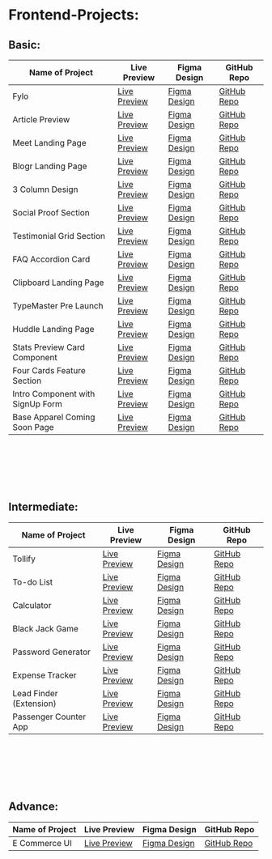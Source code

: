 # Frontend-Projects:

<h2>Basic:</h2>
<table>
  <thead>
    <tr>
      <th>Name of Project</th>
      <th>Live Preview</th>
      <th>Figma Design</th>
      <th>GitHub Repo</th>
    </tr>
  </thead>
  <tbody>
    <tr>
      <td>Fylo</td>
      <td><a href="https://fylomagic.netlify.app" target="_blank">Live Preview</a></td>
      <td><a href="https://rb.gy/iyy7j8" target="_blank">Figma Design</a></td>
      <td><a href="https://github.com/uzairkbr/Fylo" target="_blank">GitHub Repo</a></td>
    </tr>
    <tr>
      <td>Article Preview</td>
      <td><a href="https://articlesnap.netlify.app" target="_blank">Live Preview</a></td>
      <td><a href="https://rb.gy/ogejah" target="_blank">Figma Design</a></td>
      <td><a href="https://github.com/uzairkbr/Article-Preview" target="_blank">GitHub Repo</a></td>
    </tr>
    <tr>
      <td>Meet Landing Page</td>
      <td><a href="https://meetlanding8.netlify.app" target="_blank">Live Preview</a></td>
      <td><a href="https://rb.gy/4zht64" target="_blank">Figma Design</a></td>
      <td><a href="https://github.com/uzairkbr/Meet-Landing-Page" target="_blank">GitHub Repo</a></td>
    </tr>
    <tr>
      <td>Blogr Landing Page</td>
      <td><a href="https://blogrportal.netlify.app" target="_blank">Live Preview</a></td>
      <td><a href="https://rb.gy/m1qxtm" target="_blank">Figma Design</a></td>
      <td><a href="https://github.com/uzairkbr/Blogr-Landing-Page" target="_blank">GitHub Repo</a></td>
    </tr>
    <tr>
      <td>3 Column Design</td>
      <td><a href="http://tri-column-design.netlify.app" target="_blank">Live Preview</a></td>
      <td><a href="https://shorturl.at/EkMPO" target="_blank">Figma Design</a></td>
      <td><a href="https://github.com/uzairkbr/3-column" target="_blank">GitHub Repo</a></td>
    </tr>
    <tr>
      <td>Social Proof Section</td>
      <td><a href="https://socialverif.netlify.app" target="_blank">Live Preview</a></td>
      <td><a href="https://shorturl.at/Unt3q" target="_blank">Figma Design</a></td>
      <td><a href="https://github.com/uzairkbr/Social-Proof-Section" target="_blank">GitHub Repo</a></td>
    </tr>
    <tr>
      <td>Testimonial Grid Section</td>
      <td><a href="https://gridcheer.netlify.app" target="_blank">Live Preview</a></td>
      <td><a href="https://shorturl.at/6Fehj" target="_blank">Figma Design</a></td>
      <td><a href="https://github.com/uzairkbr/Testimonial-Grid-Section" target="_blank">GitHub Repo</a></td>
    </tr>
    <tr>
      <td>FAQ Accordion Card</td>
      <td><a href="https://faqacordioncard.netlify.app" target="_blank">Live Preview</a></td>
      <td><a href="https://shorturl.at/2Sckf" target="_blank">Figma Design</a></td>
      <td><a href="https://github.com/uzairkbr/FAQ-Accordain-Card" target="_blank">GitHub Repo</a></td>
    </tr>
    <tr>
      <td>Clipboard Landing Page</td>
      <td><a href="https://clippylanding.netlify.app" target="_blank">Live Preview</a></td>
      <td><a href="https://shorturl.at/5xnl8" target="_blank">Figma Design</a></td>
      <td><a href="https://github.com/uzairkbr/Clipboard-landing-Page" target="_blank">GitHub Repo</a></td>
    </tr>
    <tr>
      <td>TypeMaster Pre Launch</td>
      <td><a href="https://masterprelaunch.netlify.app" target="_blank">Live Preview</a></td>
      <td><a href="#" target="_blank">Figma Design</a></td>
      <td><a href="https://github.com/uzairkbr/TypeMaster-Pre-Launch" target="_blank">GitHub Repo</a></td>
    </tr>
    <tr>
      <td>Huddle Landing Page</td>
      <td><a href="https://huddlelandingpage.netlify.app" target="_blank">Live Preview</a></td>
      <td><a href="#" target="_blank">Figma Design</a></td>
      <td><a href="https://github.com/uzairkbr/Huddle_Landing_Page" target="_blank">GitHub Repo</a></td>
    </tr>
    <tr>
      <td>Stats Preview Card Component</td>
      <td><a href="https://statblitz.netlify.app" target="_blank">Live Preview</a></td>
      <td><a href="#" target="_blank">Figma Design</a></td>
      <td><a href="https://github.com/uzairkbr/Stats-Preview-Card-Component" target="_blank">GitHub Repo</a></td>
    </tr>
    <tr>
      <td>Four Cards Feature Section</td>
      <td><a href="https://cardspotlightzone.netlify.app" target="_blank">Live Preview</a></td>
      <td><a href="#" target="_blank">Figma Design</a></td>
      <td><a href="https://github.com/uzairkbr/Four-Cards-Feature-Section" target="_blank">GitHub Repo</a></td>
    </tr>
    <tr>
      <td>Intro Component with SignUp Form</td>
      <td><a href="https://joinourclub.netlify.app" target="_blank">Live Preview</a></td>
      <td><a href="#" target="_blank">Figma Design</a></td>
      <td><a href="https://github.com/uzairkbr/Intro-Component-with-SignUp-Form" target="_blank">GitHub Repo</a></td>
    </tr>
    <tr>
      <td>Base Apparel Coming Soon Page</td>
      <td><a href="https://baseapparelcomingsoon08.netlify.app" target="_blank">Live Preview</a></td>
      <td><a href="#" target="_blank">Figma Design</a></td>
      <td><a href="https://github.com/uzairkbr/Base-Apparel-coming-soon-page" target="_blank">GitHub Repo</a></td>
    </tr>
    </tbody>
</table>

<br><br><br><br><br>

<h2>Intermediate:</h2>
<table>
  <thead>
    <tr>
      <th>Name of Project</th>
      <th>Live Preview</th>
      <th>Figma Design</th>
      <th>GitHub Repo</th>
    </tr>
  </thead>
  <tbody>  
    <tr>
      <td>Tollify</td>
      <td><a href="https://toolifylp.netlify.app" target="_blank">Live Preview</a></td>
      <td><a href="https://rb.gy/k1189p" target="_blank">Figma Design</a></td>
      <td><a href="https://github.com/uzairkbr/Toolify.git" target="_blank">GitHub Repo</a></td>
    </tr>
    <tr>
      <td>To-do List</td>
      <td><a href="https://taskwizz.netlify.app" target="_blank">Live Preview</a></td>
      <td><a href="#" target="_blank">Figma Design</a></td>
      <td><a href="#" target="_blank">GitHub Repo</a></td>
    </tr>
    <tr>
      <td>Calculator</td>
      <td><a href="https://easycalcu.netlify.app" target="_blank">Live Preview</a></td>
      <td><a href="#" target="_blank">Figma Design</a></td>
      <td><a href="#" target="_blank">GitHub Repo</a></td>
    </tr>
    <tr>
      <td>Black Jack Game</td>
      <td><a href="https://blackjack08.netlify.app" target="_blank">Live Preview</a></td>
      <td><a href="#" target="_blank">Figma Design</a></td>
      <td><a href="#" target="_blank">GitHub Repo</a></td>
    </tr>
    <tr>
      <td>Password Generator</td>
      <td><a href="https://ironlockpwd.netlify.app" target="_blank">Live Preview</a></td>
      <td><a href="#" target="_blank">Figma Design</a></td>
      <td><a href="#" target="_blank">GitHub Repo</a></td>
    </tr>
    <tr>
      <td>Expense Tracker</td>
      <td><a href="https://splitwisegroup.netlify.app" target="_blank">Live Preview</a></td>
      <td><a href="#" target="_blank">Figma Design</a></td>
      <td><a href="#" target="_blank">GitHub Repo</a></td>
    </tr>
    <tr>
      <td>Lead Finder (Extension)</td>
      <td><a href="https://leadfinderr.netlify.app" target="_blank">Live Preview</a></td>
      <td><a href="#" target="_blank">Figma Design</a></td>
      <td><a href="#" target="_blank">GitHub Repo</a></td>
    </tr>
    <tr>
      <td>Passenger Counter App</td>
      <td><a href="https://passangercount8.netlify.app" target="_blank">Live Preview</a></td>
      <td><a href="#" target="_blank">Figma Design</a></td>
      <td><a href="#" target="_blank">GitHub Repo</a></td>
    </tr>

    
  
  </tbody>
</table>

<br><br><br><br><br>

<h2>Advance:</h2>
<table>
  <thead>
    <tr>
      <th>Name of Project</th>
      <th>Live Preview</th>
      <th>Figma Design</th>
      <th>GitHub Repo</th>
    </tr>
  </thead>
  <tbody>
    <tr>
      <td>E Commerce UI</td>
      <td><a href="https://ecommerce-practise.netlify.app" target="_blank">Live Preview</a></td>
      <td><a href="https://rb.gy/2ci4e2" target="_blank" target="_blank">Figma Design</a></td>
      <td><a href="https://github.com/uzairkbr/e-commerce-ui.git">GitHub Repo</a></td>
    </tr>
  </tbody>
</table>
 
